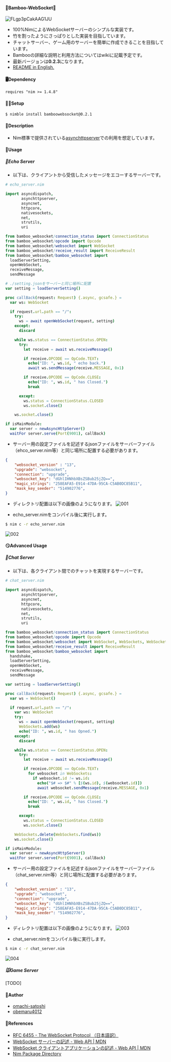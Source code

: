 #### 🐼Bamboo-WebSocket🌿
![FLgp3pCakAAG1JU](https://user-images.githubusercontent.com/88951380/158893548-13a50cea-92ff-4506-acb8-202e5e5e317e.png)
  
* 100%NimによるWebSocketサーバーのシンプルな実装です。
* 竹を割ったようにさっぱりとした実装を目指しています。
* チャットサーバー、ゲーム用のサーバーを簡単に作成できることを目指しています。
* Bambooの詳細な説明と利用方法についてはwikiに記載予定です。
* 最新バージョンは**0.2.3**になります。
* [README in English.](https://github.com/obemaru4012/bamboo_websocket/blob/master/README_en.md)
  
  
#### 🖥Dependency
`requires "nim >= 1.4.8"`
  
  
#### 👩‍💻Setup
```bash
$ nimble install bamboowebsocket@0.2.1
```
  
  
#### 🤔Description
* Nim標準で提供されている[asynchttpserver](https://nim-lang.org/docs/asynchttpserver.html)での利用を想定しています。
  
  
#### 🤙Usage
##### 🐥Echo Server
* 以下は、クライアントから受信したメッセージをエコーするサーバーです。

```nim
# echo_server.nim

import asyncdispatch, 
       asynchttpserver, 
       asyncnet, 
       httpcore, 
       nativesockets, 
       net, 
       strutils, 
       uri

from bamboo_websocket/connection_status import ConnectionStatus
from bamboo_websocket/opcode import Opcode
from bamboo_websocket/websocket import WebSocket
from bamboo_websocket/receive_result import ReceiveResult
from bamboo_websocket/bamboo_websocket import 
  loadServerSetting, 
  openWebSocket, 
  receiveMessage, 
  sendMessage

# ./setting.jsonをサーバーと同じ場所に配置
var setting = loadServerSetting()

proc callBack(request: Request) {.async, gcsafe.} =
  var ws: WebSocket

  if request.url.path == "/":
    try:
      ws = await openWebSocket(request, setting)
    except:
      discard

    while ws.status == ConnectionStatus.OPEN:
      try:
        let receive = await ws.receiveMessage()

        if receive.OPCODE == OpCode.TEXT:
          echo("ID: ", ws.id, " echo back.")
          await ws.sendMessage(receive.MESSAGE, 0x1)

        if receive.OPCODE == OpCode.CLOSE:
          echo("ID: ", ws.id, " has Closed.")
          break

      except:
        ws.status = ConnectionStatus.CLOSED
        ws.socket.close()

    ws.socket.close()

if isMainModule:
  var server = newAsyncHttpServer()
  waitFor server.serve(Port(9001), callBack)

```
  
* サーバー用の設定ファイルを記述するjsonファイルをサーバーファイル（ehco_server.nim等）と同じ場所に配置する必要があります。
```json
{
    "websocket_version" : "13",
    "upgrade": "websocket",
    "connection": "upgrade",
    "websocket_key": "dGhlIHNhbXBsZSBub25jZQ==",
    "magic_strings": "258EAFA5-E914-47DA-95CA-C5AB0DC85B11",
    "mask_key_seeder": "514902776",
}
```
  
  
* ディレクトリ配置は以下の画像のようになります。
![001](https://user-images.githubusercontent.com/88951380/165452751-9cb833f9-2214-4ea6-bde0-1818e1127d57.png)

* echo_server.nimをコンパイル後に実行します。
```bash
$ nim c -r echo_server.nim
```
  
![002](https://user-images.githubusercontent.com/88951380/165452764-32cb29a6-a2e3-42f9-a5a5-5926d57a462a.gif)
  
  
#### 😏Advanced Usage
##### 🐄Chat Server
* 以下は、各クライアント間でのチャットを実現するサーバーです。

```nim
# chat_server.nim

import asyncdispatch, 
       asynchttpserver, 
       asyncnet, 
       httpcore, 
       nativesockets, 
       net, 
       strutils, 
       uri

from bamboo_websocket/connection_status import ConnectionStatus
from bamboo_websocket/opcode import Opcode
from bamboo_websocket/websocket import WebSocket, WebSockets, WebSocketC
from bamboo_websocket/receive_result import ReceiveResult
from bamboo_websocket/bamboo_websocket import 
  handshake, 
  loadServerSetting, 
  openWebSocket, 
  receiveMessage, 
  sendMessage

var setting = loadServerSetting()

proc callBack(request: Request) {.async, gcsafe.} =
  var ws = WebSocket()

  if request.url.path == "/":
    var ws: WebSocket
    try:
      ws = await openWebSocket(request, setting)
      WebSockets.add(ws)
      echo("ID: ", ws.id, " has Opned.")
    except:
      discard

    while ws.status == ConnectionStatus.OPEN:
      try:
        let receive = await ws.receiveMessage()

        if receive.OPCODE == OpCode.TEXT:
          for websocket in WebSockets:
            if websocket.id != ws.id:
              echo("$# => $#" % [$(ws.id), $(websocket.id)])
              await websocket.sendMessage(receive.MESSAGE, 0x1)

        if receive.OPCODE == OpCode.CLOSE:
          echo("ID: ", ws.id, " has Closed.")
          break

      except:
        ws.status = ConnectionStatus.CLOSED
        ws.socket.close()

    WebSockets.delete(WebSockets.find(ws))
    ws.socket.close()

if isMainModule:
  var server = newAsyncHttpServer()
  waitFor server.serve(Port(9001), callBack)

```
  
* サーバー用の設定ファイルを記述するjsonファイルをサーバーファイル（chat_server.nim等）と同じ場所に配置する必要があります。
```json
{
    "websocket_version" : "13",
    "upgrade": "websocket",
    "connection": "upgrade",
    "websocket_key": "dGhlIHNhbXBsZSBub25jZQ==",
    "magic_strings": "258EAFA5-E914-47DA-95CA-C5AB0DC85B11",
    "mask_key_seeder": "514902776",
}
```
  
  
* ディレクトリ配置は以下の画像のようになります。
![003](https://user-images.githubusercontent.com/88951380/170389013-6a198ede-a70a-425f-a5fe-d05c8af21594.png)

* chat_server.nimをコンパイル後に実行します。
```bash
$ nim c -r chat_server.nim
```
  
![004](https://user-images.githubusercontent.com/88951380/170388637-ad87a62a-b87f-4b7f-b1e6-e1996c4ec774.gif)
  
  
##### 🐭Game Server
[TODO]
  
  
#### 📝Author
* [omachi-satoshi](https://github.com/omachi-satoshi)
* [obemaru4012](https://github.com/obemaru4012)
  
  
#### 📖References
* [RFC 6455 - The WebSocket Protocol （日本語訳）](https://triple-underscore.github.io/RFC6455-ja.html)
* [WebSocket サーバーの記述 - Web API | MDN](https://developer.mozilla.org/ja/docs/Web/API/WebSockets_API/Writing_WebSocket_servers)
* [WebSocket クライアントアプリケーションの記述 - Web API | MDN](https://developer.mozilla.org/ja/docs/Web/API/WebSockets_API/Writing_WebSocket_client_applications)
* [Nim Package Directory](https://nimble.directory/pkg/bamboowebsocket)

